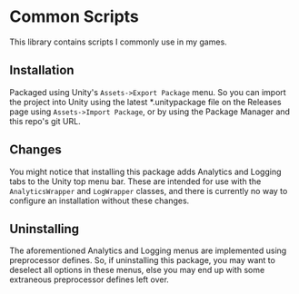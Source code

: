 # Common Scripts
This library contains scripts I commonly use in my games.

## Installation
Packaged using Unity's `Assets->Export Package` menu. So you can import the project into Unity using the latest *.unitypackage file on the Releases page using `Assets->Import Package`, or by using the Package Manager and this repo's git URL.

## Changes
You might notice that installing this package adds Analytics and Logging tabs to the Unity top menu bar. These are intended for use with the `AnalyticsWrapper` and `LogWrapper` classes, and there is currently no way to configure an installation without these changes.

## Uninstalling
The aforementioned Analytics and Logging menus are implemented using preprocessor defines. So, if uninstalling this package, you may want to deselect all options in these menus, else you may end up with some extraneous preprocessor defines left over.